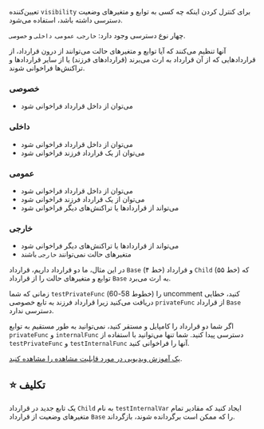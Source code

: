 تعیین‌کننده `visibility` برای کنترل کردن اینکه چه کسی به توابع و متغیرهای وضعیت دسترسی داشته باشد، استفاده می‌شود.

چهار نوع دسترسی وجود دارد: `خارجی`، `عمومی`، `داخلی` و `خصوصی`.

آنها تنظیم می‌کنند که آیا توابع و متغیرهای حالت می‌توانند از درون قرارداد، از قراردادهایی که از آن قرارداد به ارث می‌برند (قراردادهای فرزند) یا از سایر قراردادها و تراکنش‌ها فراخوانی شوند.

### خصوصی

- می‌توان از داخل قرارداد فراخوانی شود

### داخلی

- می‌توان از داخل قرارداد فراخوانی شود
- می‌توان از یک قرارداد فرزند فراخوانی شود

### عمومی

- می‌توان از داخل قرارداد فراخوانی شود
- می‌توان از یک قرارداد فرزند فراخوانی شود
- می‌تواند از قراردادها یا تراکنش‌های دیگر فراخوانی شود

### خارجی

- می‌تواند از قراردادها یا تراکنش‌های دیگر فراخوانی شود
- متغیرهای حالت نمی‌توانند `خارجی` باشند

در این مثال، ما دو قرارداد داریم، قرارداد `Base` (خط ۴) و قرارداد `Child` (خط ۵۵) که توابع و متغیرهای حالت را از قرارداد `Base` به ارث می‌برد.

زمانی که شما `testPrivateFunc` را (خطوط 58-60) uncomment کنید، خطایی دریافت می‌کنید زیرا قرارداد فرزند به تابع خصوصی `privateFunc` از قرارداد `Base` دسترسی ندارد.

اگر شما دو قرارداد را کامپایل و مستقر کنید، نمی‌توانید به طور مستقیم به توابع `privateFunc` و `internalFunc` دسترسی پیدا کنید. شما تنها می‌توانید با استفاده از `testPrivateFunc` و `testInternalFunc` آنها را فراخوانی کنید.

<a href="https://www.youtube.com/watch?v=NBzQVJ6OrrQ" target="_blank">یک آموزش ویدیویی در مورد قابلیت مشاهده را مشاهده کنید</a>.

## ⭐️ تکلیف

یک تابع جدید در قرارداد `Child` به نام `testInternalVar` ایجاد کنید که مقادیر تمام متغیرهای وضعیت از قرارداد `Base` را که ممکن است برگردانده شوند، بازگرداند.